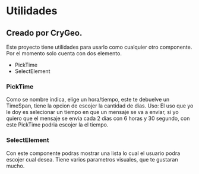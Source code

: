 # Utilidades
## Creado por CryGeo.

Este proyecto tiene utilidades para usarlo como cualquier otro componente.
Por el momento solo cuenta con dos elemento.

- PickTime
- SelectElement

### PickTime
Como se nombre indica, elige un hora/tiempo, este te debuelve un TimeSpan, tiene la opcion de escojer la cantidad de dias.
Uso: El uso que yo le doy es selecionar un tiempo en que un mensaje se va a enviar, si yo quiero que el mensaje se envia cada 2 dias con 6 horas y 30 segundo, con este PickTime podria escojer la el tiempo.

### SelectElement
Con este componente podras mostrar una lista lo cual el usuario podra escojer cual desea. Tiene varios parametros visuales, que te gustaran mucho.
